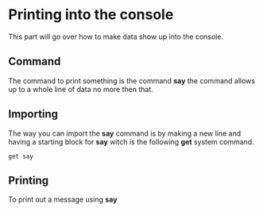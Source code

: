 # Printing into the console
This part will go over how to make data show up into the console.

## Command
The command to print something is the command **say** the command allows up to a whole line of data no more then that.

## Importing
The way you can import the **say** command is by making a new line and having a starting block for **say** witch is the following **get** system command.

```ekg
get say
```

## Printing
To print out a message using **say**